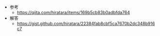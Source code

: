 + 参考
  - https://qiita.com/hiratara/items/169b5cb83b0adbfda764
+ 解答
  - https://gist.github.com/hiratara/22384fab8cbf5ca7670b2dc348b916c7
